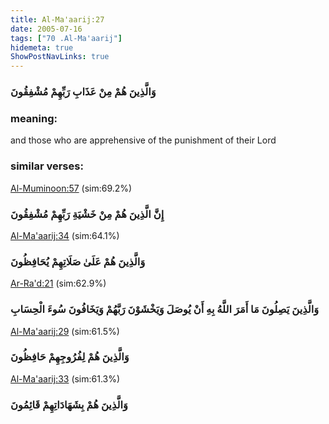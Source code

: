 ```yaml
---
title: Al-Ma'aarij:27
date: 2005-07-16
tags: ["70 .Al-Ma'aarij"]
hidemeta: true 
ShowPostNavLinks: true 
---
```

### وَالَّذِينَ هُمْ مِنْ عَذَابِ رَبِّهِمْ مُشْفِقُونَ
### meaning: 
and those who are apprehensive of the punishment of their Lord
### similar verses: 

[Al-Muminoon:57](/23/57) (sim:69.2%)

### إِنَّ الَّذِينَ هُمْ مِنْ خَشْيَةِ رَبِّهِمْ مُشْفِقُونَ

[Al-Ma'aarij:34](/70/34) (sim:64.1%)

### وَالَّذِينَ هُمْ عَلَىٰ صَلَاتِهِمْ يُحَافِظُونَ

[Ar-Ra'd:21](/13/21) (sim:62.9%)

### وَالَّذِينَ يَصِلُونَ مَا أَمَرَ اللَّهُ بِهِ أَنْ يُوصَلَ وَيَخْشَوْنَ رَبَّهُمْ وَيَخَافُونَ سُوءَ الْحِسَابِ

[Al-Ma'aarij:29](/70/29) (sim:61.5%)

### وَالَّذِينَ هُمْ لِفُرُوجِهِمْ حَافِظُونَ

[Al-Ma'aarij:33](/70/33) (sim:61.3%)

### وَالَّذِينَ هُمْ بِشَهَادَاتِهِمْ قَائِمُونَ
